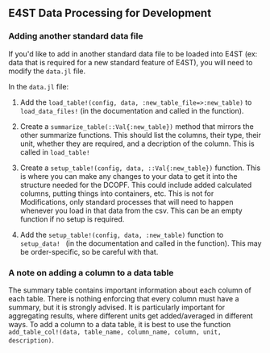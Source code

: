 ## E4ST Data Processing for Development

### Adding another standard data file
If you'd like to add in another standard data file to be loaded into E4ST (ex: data that is required for a new standard feature of E4ST), you will need to modify the `data.jl` file. 

In the `data.jl` file:

1. Add the `load_table!(config, data, :new_table_file=>:new_table)` to `load_data_files!` (in the documentation and called in the function). 

2. Create a `summarize_table(::Val{:new_table})` method that mirrors the other summarize functions. This should list the columns, their type, their unit, whether they are required, and a decription of the column. This is called in `load_table!`

3. Create a `setup_table!(config, data, ::Val{:new_table})` function. This is where you can make any changes to your data to get it into the structure needed for the DCOPF. This could include added calculated columns, putting things into containers, etc. This is not for Modifications, only standard processes that will need to happen whenever you load in that data from the csv. This can be an empty function if no setup is required. 

4. Add the `setup_table!(config, data, :new_table)` function to `setup_data! ` (in the documentation and called in the function).  This may be order-specific, so be careful with that.

### A note on adding a column to a data table
The summary table contains important information about each column of each table.  There is nothing enforcing that every column must have a summary, but it is strongly advised.  It is particularly important for aggregating results, where different units get added/averaged in different ways.  To add a column to a data table, it is best to use the function `add_table_col!(data, table_name, column_name, column, unit, description)`.